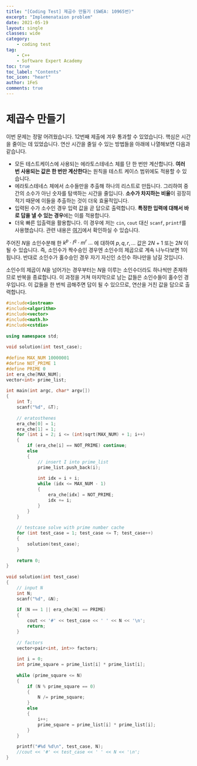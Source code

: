 ```yaml
---
title: "[Coding Test] 제곱수 만들기 (SWEA: 10965번)"
excerpt: "Implemenataion problem"
date: 2021-05-19
layout: single
classes: wide
category:
    - coding test
tag:
    - C++
    - Software Expert Academy
toc: true
toc_label: "Contents"
toc_icon: "heart"
author: 1FeS
comments: true
---
```


# 제곱수 만들기

이번 문제는 정말 어려웠습니다. 12번째 제출에 겨우 통과할 수 있었습니다. 핵심은 시간을 줄이는 데 있었습니다. 연산 시간을 줄일 수 있는 방법들을 아래에 나열해보면 다음과 같습니다.

- 모든 테스트케이스에 사용되는 에라토스테네스 체를 단 한 번만 계산합니다. **여러 번 사용되는 값은 한 번만 계산한다**는 원칙을 테스트 케이스 범위에도 적용할 수 있습니다.
- 에라토스테네스 체에서 소수들만을 추출해 하나의 리스트로 만듭니다. 그리하여 중간의 소수가 아닌 숫자를 탐색하는 시간을 줄입니다. **소수가 차지하는 비율**이 굉장히 적기 때문에 이들을 추출하는 것이 더욱 효율적입니다.
- 입력된 수가 소수인 경우 입력 값을 곧 답으로 출력합니다. **특정한 입력에 대해서 바로 답을 낼 수 있는 경우**에는 이를 적용합니다.
- 더욱 빠른 입출력을 활용합니다. 이 경우에 저는 `cin`, `cout` 대신 `scanf`, `printf`를 사용했습니다. 관련 내용은 [여기](https://www.geeksforgeeks.org/cincout-vs-scanfprintf/#:~:text=With%20synchronization%20turned%20off%2C%20the,does%20this%20at%20compile%20time.)에서 확인하실 수 있습니다.

주어진 $N$을 소인수분해 한 $k^p \cdot l^q \cdot m^r \ ...$ 에 대하여 $p, q, r, ...$ 값은 $2N + 1$ 또는 $2N$ 이 될 수 있습니다. 즉, 소인수가 짝수승인 경우엔 소인수의 제곱으로 계속 나누다보면 1이 됩니다. 반대로 소인수가 홀수승인 경우 자기 자신인 소인수 하나만을 남길 것입니다.

소인수의 제곱이 $N$을 넘어가는 경우부터는 $N$을 이루는 소인수더라도 하나씩만 존재하므로 반복을 종료합니다. 이 과정을 거쳐 마지막으로 남는 값들은 소인수들이 홀수인 경우입니다. 이 값들을 한 번씩 곱해주면 답이 될 수 있으므로, 연산을 거친 값을 답으로 출력합니다.

``` cpp
#include<iostream>
#include<algorithm>
#include<vector>
#include<math.h>
#include<cstdio>
 
using namespace std;
 
void solution(int test_case);
 
#define MAX_NUM 10000001
#define NOT_PRIME 1
#define PRIME 0
int era_che[MAX_NUM];
vector<int> prime_list;
 
int main(int argc, char* argv[])
{
    int T;
    scanf("%d", &T);
 
    // eratosthenes
    era_che[0] = 1;
    era_che[1] = 1;
    for (int i = 2; i <= (int)sqrt(MAX_NUM) + 1; i++)
    {
        if (era_che[i] == NOT_PRIME) continue;
        else
        {
            // insert I into prime_list
            prime_list.push_back(i);
 
            int idx = i + i;
            while (idx <= MAX_NUM - 1)
            {
                era_che[idx] = NOT_PRIME;
                idx += i;
            }
        }
    }
 
    // testcase solve with prime number cache
    for (int test_case = 1; test_case <= T; test_case++)
    {
        solution(test_case);
    }
 
    return 0;
}
 
void solution(int test_case)
{
    // input N
    int N;
    scanf("%d", &N);
 
    if (N == 1 || era_che[N] == PRIME)
    {
        cout << '#' << test_case << ' ' << N << '\n';
        return;
    }
 
    // factors
    vector<pair<int, int>> factors;
 
    int i = 0;
    int prime_square = prime_list[i] * prime_list[i];
 
    while (prime_square <= N)
    {
        if (N % prime_square == 0)
        {
            N /= prime_square;
        }
        else
        {
            i++;
            prime_square = prime_list[i] * prime_list[i];
        }
    }
 
    printf("#%d %d\n", test_case, N);
    //cout << '#' << test_case << ' ' << N << '\n';
}
```
